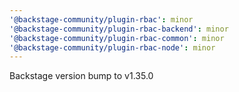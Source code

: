 ```yaml
---
'@backstage-community/plugin-rbac': minor
'@backstage-community/plugin-rbac-backend': minor
'@backstage-community/plugin-rbac-common': minor
'@backstage-community/plugin-rbac-node': minor
---
```


Backstage version bump to v1.35.0
